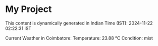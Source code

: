 # My Project

This content is dynamically generated in Indian Time (IST): 2024-11-22 02:22:31 IST


Current Weather in Coimbatore:
Temperature: 23.88 °C
Condition: mist
